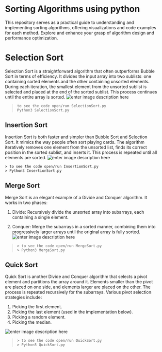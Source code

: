 # Sorting Algorithms using python 
This repository serves as a practical guide to understanding and implementing sorting algorithms, offering visualizations and code examples for each method. Explore and enhance your grasp of algorithm design and performance optimization.
# Selection Sort
Selection Sort is a straightforward algorithm that often outperforms Bubble Sort in terms of efficiency. It divides the input array into two sublists: one containing sorted elements and the other containing unsorted elements. During each iteration, the smallest element from the unsorted sublist is selected and placed at the end of the sorted sublist. This process continues until the entire array is sorted.
           ![enter image description here](https://www.lavivienpost.net/wp-content/uploads/2022/01/selection-600.gif)
       

>     to see the code open/run SelectionSort.py
>     Python3 SelectionSort.py

##  Insertion Sort
Insertion Sort is both faster and simpler than Bubble Sort and Selection Sort. It mimics the way people often sort playing cards. The algorithm iteratively removes one element from the unsorted list, finds its correct position in the sorted sublist, and inserts it. This process is repeated until all elements are sorted.
![enter image description here](https://www.lavivienpost.net/wp-content/uploads/2022/01/insertion-600.gif)

    > to see the code open/run InsertionSort.py
    > Python3 InsertionSort.py

##  Merge Sort
Merge Sort is an elegant example of a Divide and Conquer algorithm. It works in two phases:

1. Divide: Recursively divide the unsorted array into subarrays, each containing a single element.

2. Conquer: Merge the subarrays in a sorted manner, combining them into progressively larger arrays until the original array is fully sorted.
![enter image description here](https://www.lavivienpost.net/wp-content/uploads/2022/02/merge-sort-400.gif)

>     > to see the code open/run MergeSort.py
>     > Python3 MergeSort.py

## Quick Sort

Quick Sort is another Divide and Conquer algorithm that selects a pivot element and partitions the array around it. Elements smaller than the pivot are placed on one side, and elements larger are placed on the other. The process is repeated recursively for the subarrays. Various pivot selection strategies include:

1. Picking the first element.
2. Picking the last element (used in the implementation below).
3. Picking a random element.
4. Picking the median.

![enter image description here](https://www.lavivienpost.net/wp-content/uploads/2022/02/quicksort-600-1.gif)
>     > to see the code open/run QuickSort.py
>     > Python3 QuickSort.py

